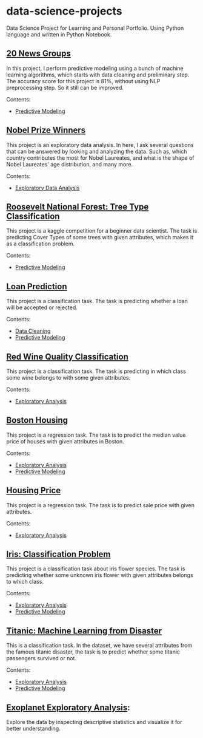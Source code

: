 # data-science-projects
 Data Science Project for Learning and Personal Portfolio. 
 Using Python language and written in Python Notebook.
 

## [20 News Groups](https://github.com/agusrichard/data-science-projects/tree/master/News%20Groups)

In this project, I perform predictive modeling using a bunch of machine learning algorithms, which starts with data cleaning and preliminary step. The accuracy score for this project is 81%, without using NLP preprocessing step. So it still can be improved.

Contents:
- [Predictive Modeling](https://github.com/agusrichard/data-science-projects/blob/master/News%20Groups/20_newsgroups.ipynb)
 

## [Nobel Prize Winners](https://github.com/agusrichard/data-science-projects/tree/master/Nobel%20Prize%20Winners)

This project is an exploratory data analysis. In here, I ask several questions that can be answered by looking and analyzing the data. Such as, which country contributes the most for Nobel Laureates, and what is the shape of Nobel Laureates' age distribution, and many more.

Contents:
- [Exploratory Data Analysis](https://github.com/agusrichard/data-science-projects/blob/master/Nobel%20Prize%20Winners/exploratory_data_analysis.ipynb)


## [Roosevelt National Forest: Tree Type Classification](https://github.com/agusrichard/data-science-learning-projects/tree/master/Roosevelt%20National%20Forest%20Tree%20Classification)

This project is a kaggle competition for a beginner data scientist. The task is predicting Cover Types of some trees with given attributes, which makes it as a classification problem.

Contents:
 - [Predictive Modeling](https://github.com/agusrichard/data-science-learning-projects/blob/master/Roosevelt%20National%20Forest%20Tree%20Classification/predictive-modeling.ipynb)
 
 
## [Loan Prediction](https://github.com/agusrichard/data-science-learning-projects/tree/master/Loan%20Prediction)
 
 This project is a classification task. The task is predicting whether a loan will be accepted or rejected.
 
 Contents:
 - [Data Cleaning](https://github.com/agusrichard/data-science-learning-projects/blob/master/Loan%20Prediction/cleaning.ipynb)
 - [Predictive Modeling](https://github.com/agusrichard/data-science-learning-projects/blob/master/Loan%20Prediction/predictive-modeling.ipynb)
 
 
## [Red Wine Quality Classification](https://github.com/agusrichard/data-science-learning-projects/tree/master/Red%20Wine%20Quality)

This project is a classification task. The task is predicting in which class some wine belongs to with some given attributes.

Contents:
- [Exploratory Analysis](https://github.com/agusrichard/data-science-learning-projects/blob/master/Red%20Wine%20Quality/red-wine-quality-EDA.ipynb)
 
 
## [Boston Housing](https://github.com/agusrichard/data-science-learning-projects/tree/master/Boston%20Housing)

This project is a regression task. The task is to predict the median value price of houses with given attributes in Boston.

Contents:
- [Exploratory Analysis](https://github.com/agusrichard/data-science-learning-projects/blob/master/Boston%20Housing/exploratory-data-analysis.ipynb)
- [Predictive Modeling](https://github.com/agusrichard/data-science-learning-projects/blob/master/Boston%20Housing/predictive_modeling.ipynb)


## [Housing Price](https://github.com/agusrichard/data-science-learning-projects/tree/master/House%20Prices)

This project is a regression task. The task is to predict sale price with given attributes.

Contents:
- [Exploratory Analysis](https://github.com/agusrichard/data-science-learning-projects/blob/master/House%20Prices/exploratory-data-analysis.ipynb)


## [Iris: Classification Problem](https://github.com/agusrichard/data-science-learning-projects/tree/master/machine-learning-project-iris)

This project is a classification task about iris flower species. The task is predicting whether some unknown iris flower with given attributes belongs to which class.

Contents:
- [Exploratory Analysis](https://github.com/agusrichard/data-science-learning-projects/blob/master/machine-learning-project-iris/data-exploration-iris-dataset.ipynb)
- [Predictive Modeling](https://github.com/agusrichard/data-science-learning-projects/blob/master/machine-learning-project-iris/predictive-modeling-iris-dataset.ipynb)


## [Titanic: Machine Learning from Disaster](https://github.com/agusrichard/data-science-learning-projects/tree/master/machine-learning-project-titanic)

This is a classification task. In the dataset, we have several attributes from the famous titanic disaster, the task is to predict whether some titanic passengers survived or not.

Contents:
- [Exploratory Analysis](https://github.com/agusrichard/data-science-learning-projects/blob/master/machine-learning-project-titanic/titanic-exploratory%20analysis.ipynb)
- [Predictive Modeling](https://github.com/agusrichard/data-science-learning-projects/blob/master/machine-learning-project-titanic/titanic-exploratory%20analysis.ipynb)


## [Exoplanet Exploratory Analysis](https://github.com/agusrichard/data-science-learning-projects/blob/master/extrasolar-planets.ipynb): 
Explore the data by inspecting descriptive statistics and visualize it for better understanding.
